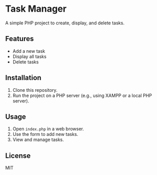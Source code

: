 # Task Manager

A simple PHP project to create, display, and delete tasks.

## Features
- Add a new task
- Display all tasks
- Delete tasks

## Installation
1. Clone this repository.
2. Run the project on a PHP server (e.g., using XAMPP or a local PHP server).

## Usage
1. Open `index.php` in a web browser.
2. Use the form to add new tasks.
3. View and manage tasks.

## License
MIT
